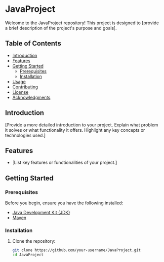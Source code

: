 # JavaProject

Welcome to the JavaProject repository! This project is designed to [provide a brief description of the project's purpose and goals].

## Table of Contents

- [Introduction](#introduction)
- [Features](#features)
- [Getting Started](#getting-started)
  - [Prerequisites](#prerequisites)
  - [Installation](#installation)
- [Usage](#usage)
- [Contributing](#contributing)
- [License](#license)
- [Acknowledgments](#acknowledgments)

## Introduction

[Provide a more detailed introduction to your project. Explain what problem it solves or what functionality it offers. Highlight any key concepts or technologies used.]

## Features

- [List key features or functionalities of your project.]

## Getting Started

### Prerequisites

Before you begin, ensure you have the following installed:

- [Java Development Kit (JDK)](https://www.oracle.com/java/technologies/javase-downloads.html)
- [Maven](https://maven.apache.org/)

### Installation

1. Clone the repository:

   ```bash
   git clone https://github.com/your-username/JavaProject.git
   cd JavaProject
